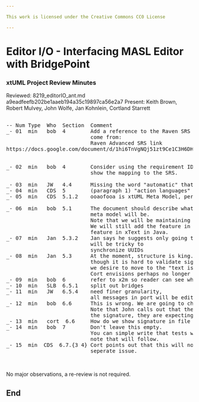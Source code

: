 ```yaml
---

This work is licensed under the Creative Commons CC0 License

---
```


# Editor I/O - Interfacing MASL Editor with BridgePoint
### xtUML Project Review Minutes

Reviewed:  8219_editorIO_ant.md   a9eadfeefb202be1aaeb194a35c19897ca56e2a7
Present:  Keith Brown, Robert Mulvey, John Wolfe, Jan Kohnlein, Cortland Starrett

<pre>

-- Num Type  Who  Section  Comment
_- 01  min   bob  4        Add a reference to the Raven SRS that these requirements
                           come from:
                           Raven Advanced SRS link
https://docs.google.com/document/d/1hi6TnVgNQj51zt9Ce1C3H6DHJI_kCjF1CDMBXxoe7wo/edit


_- 02  min   bob  4        Consider using the requirement ID from the SRS to clearly
                           show the mapping to the SRS.
                           
_- 03  min   JW   4.4      Missing the word "automatic" that is in the SRS. Add
_- 04  min   CDS  5        (paragraph 1) "action languages"
_- 05  min   CDS  5.1.2    ooaofooa is xtUML Meta Model, perhaps put this in parenthis at first use

_- 06  min   bob  5.1      The document should describe what the "new" process of adding a feature to the
                           meta model will be.
                           Note that we will be maintaining 2 languages, MASL and xtUML, at least for a while.
                           We will still add the feature in xtUML as usual and we will then add the 
                           feature in xText in Java.
_- 07  min   Jan  5.3.2    Jan says he suggests only going this way if we get rid of UUIDs. It 
                           will be tricky to 
                           synchronize UUIDs
_- 08  min   Jan  5.3      At the moment, structure is king. This may change, but for now
                           though it is hard to validate signatures in the structural approach .
                           we desire to move to the "text is king" approach.
                           Cort envisions perhaps no longer even allowing signature editing structurally.
_- 09  min   bob  6        refer to x2m so reader can see where this folder structure comes ffrom
_- 10  min   SLB  6.5.1    split out bridges
_- 11  min   JW   6.5.4    need finer granularity, 
                           all messages in port will be edited as single resource and persisted as such
_- 12  min   bob  6.6      This is wrong. We are going to choose structure as king. Rework this section.
                           Note that John calls out that the customer does not want to deal with 
                           the signature, they are expecting structure as king for this work.
_- 13  min   cort  6.6     How do we show signature in file but not edit it? Explain in rewored section.
_- 14  min   bob  7        Don't leave this empty. 
                           You can simple write that tests will be outlined in the design 
                           note that will follow.
_- 15  min  CDS  6.7.{3 4} Cort points out that this will not be done in this work. Call this out and raise 
                           seperate issue.


</pre>
   
No major observations, a re-review is not required.


End
---
